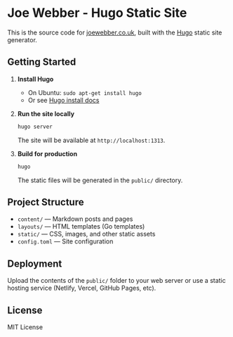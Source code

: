 # Joe Webber - Hugo Static Site

This is the source code for [joewebber.co.uk](https://joewebber.co.uk), built with the [Hugo](https://gohugo.io/) static site generator.

## Getting Started

1. **Install Hugo**
   - On Ubuntu: `sudo apt-get install hugo`
   - Or see [Hugo install docs](https://gohugo.io/getting-started/installing/)

2. **Run the site locally**
   ```sh
   hugo server
   ```
   The site will be available at `http://localhost:1313`.

3. **Build for production**
   ```sh
   hugo
   ```
   The static files will be generated in the `public/` directory.

## Project Structure

- `content/` — Markdown posts and pages
- `layouts/` — HTML templates (Go templates)
- `static/` — CSS, images, and other static assets
- `config.toml` — Site configuration

## Deployment

Upload the contents of the `public/` folder to your web server or use a static hosting service (Netlify, Vercel, GitHub Pages, etc).

## License

MIT License
